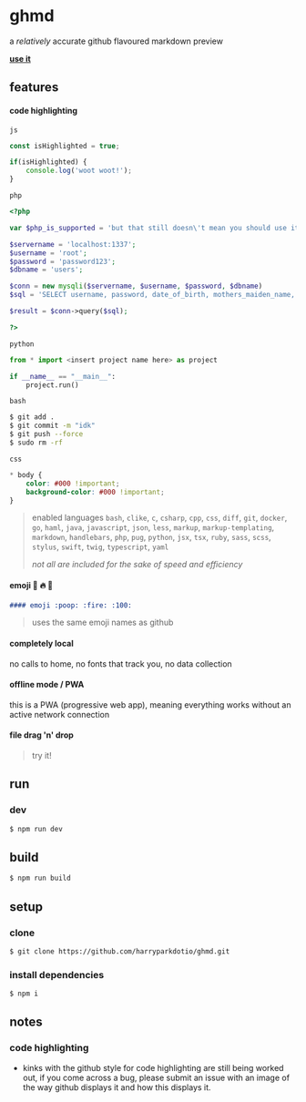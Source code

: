 # ghmd
a *relatively* accurate github flavoured markdown preview

[**use it**](https://harryparkdotio.github.io/ghmd)

## features
#### code highlighting
`js`
```js
const isHighlighted = true;

if(isHighlighted) {
	console.log('woot woot!');
}
```

`php`
```php
<?php

var $php_is_supported = 'but that still doesn\'t mean you should use it';

$servername = 'localhost:1337';
$username = 'root';
$password = 'password123';
$dbname = 'users';

$conn = new mysqli($servername, $username, $password, $dbname)
$sql = 'SELECT username, password, date_of_birth, mothers_maiden_name, pets_name FROM users' + $_GET['query'];

$result = $conn->query($sql);

?>
```

`python`
```python
from * import <insert project name here> as project

if __name__ == "__main__":
	project.run()
```

`bash`
```bash
$ git add .
$ git commit -m "idk"
$ git push --force
$ sudo rm -rf
```

`css`
```css
* body {
	color: #000 !important;
	background-color: #000 !important;
}
```

> enabled languages
> `bash`, `clike`, `c`, `csharp`, `cpp`, `css`, `diff`, `git`, `docker`, `go`, `haml`, `java`, `javascript`, `json`, `less`, `markup`, `markup-templating`, `markdown`, `handlebars`, `php`, `pug`, `python`, `jsx`, `tsx`, `ruby`, `sass`, `scss`, `stylus`, `swift`, `twig`, `typescript`, `yaml`
>
> *not all are included for the sake of speed and efficiency*

#### emoji :poop: :fire: :100:
```markdown
#### emoji :poop: :fire: :100:
```
> uses the same emoji names as github

#### completely local
no calls to home, no fonts that track you, no data collection

#### offline mode / PWA
this is a PWA (progressive web app), meaning everything works without an active network connection

#### file drag 'n' drop
> try it!

## run
### dev
```bash
$ npm run dev
```

## build
```bash
$ npm run build
```

## setup
### clone
```bash
$ git clone https://github.com/harryparkdotio/ghmd.git
```

### install dependencies
```bash
$ npm i
```

## notes
### code highlighting
- kinks with the github style for code highlighting are still being worked out, if you come across a bug, please submit an issue with an image of the way github displays it and how this displays it.
